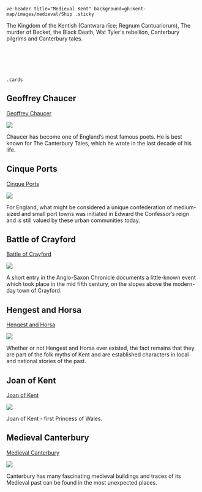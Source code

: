 `ve-header title="Medieval Kent" background=gh:kent-map/images/medieval/Ship .sticky`
    
The Kingdom of the Kentish (Cantwara rīce; Regnum Cantuariorum), The murder of Becket, the Black Death, Wat Tyler's rebellion, Canterbury pilgrims and Canterbury tales.

# &nbsp; 
`.cards`

## Geoffrey Chaucer

[Geoffrey Chaucer](14c-chaucer)

![](https://raw.githubusercontent.com/kent-map/images/main/thumbnails/Medieval_Geoffrey_Chaucer.jpg)

Chaucer has become one of England’s most famous poets. He is best known for The Canterbury Tales, which he wrote in the last decade of his life. 

## Cinque Ports

[Cinque Ports](cinque-ports)

![](https://raw.githubusercontent.com/kent-map/images/main/thumbnails/Medieval_Cinque_Ports.jpg)

For England, what might be considered a unique confederation of medium-sized and small port towns was initiated in Edward the Confessor’s reign and is still valued by these urban communities today.

## Battle of Crayford

[Battle of Crayford](battleofcrayford)

![](https://raw.githubusercontent.com/kent-map/images/main/thumbnails/Meddieval_Battle_of_Crayford.jpg)

A short entry in the Anglo-Saxon Chronicle documents a little-known event which took place in the mid fifth century, on the slopes above the modern-day town of Crayford.

## Hengest and Horsa

[Hengest and Horsa](hengestandhorsa)

![](https://raw.githubusercontent.com/kent-map/images/main/thumbnails/Medieval_Hengest_and_Horsa.jpg)

Whether or not Hengest and Horsa ever existed, the fact remains that they are part of the folk myths of Kent and are established characters in local and national stories of the past. 

## Joan of Kent

[Joan of Kent](14c-joan-kent-biography)

![](https://raw.githubusercontent.com/kent-map/images/main/thumbnails/Medieval_Joan_of_Kent.jpg)

Joan of Kent - first Princess of Wales.

## Medieval Canterbury

[Medieval Canterbury](medieval-canterbury)

![](https://raw.githubusercontent.com/kent-map/images/main/thumbnails/Medieval_Medieval_Canterbury.jpg)

Canterbury has many fascinating medieval buildings and traces of its Medieval past can be found in the most unexpected places.
